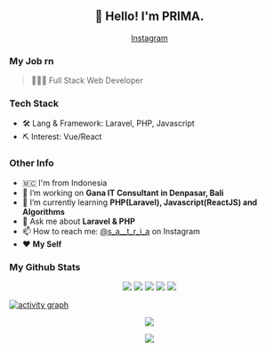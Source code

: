 <h2 align="center">👋 Hello! I'm PRIMA.</h2>
<p align="center">
<!--   <a href="https://blog.athulcyriac.in">Blog</a> • -->
<!--   <a href="https://twitter.com/athulcajay">Twitter</a> -->
<a href="https://www.instagram.com/s_a__t_r_i_a/" target="_blank" >Instagram</a>
</p>


### My Job rn

> 👨🏻‍💻 Full Stack Web Developer

### Tech Stack

- 🛠 Lang & Framework: Laravel, PHP, Javascript
- ⛏ Interest: Vue/React

### Other Info
- 🇲🇨 I'm from Indonesia
- 🔭 I’m working on **Gana IT Consultant in Denpasar, Bali**
- 🌱 I’m currently learning **PHP(Laravel), Javascript(ReactJS) and Algorithms**
- 💬 Ask me about **Laravel & PHP**
- 📫 How to reach me: [@s_a__t_r_i_a](https://www.instagram.com/s_a__t_r_i_a/) on Instagram
- ❤️ **My Self**



</details>

<!-- ### My Github stats -->
 
<!-- | <a href="https://github.com/broprims/"><img align="center" src="https://github-readme-stats.vercel.app/api?username=broprims&show_icons=true&include_all_commits=true&hide_border=true" alt="Prima's github stats" /></a> | <a href="https://github.com/broprims/"><img align="center" src="https://github-readme-stats.vercel.app/api/top-langs/?username=broprims&layout=compact&hide_border=true" /></a> | -->
<!-- | ------------- | ------------- | -->
 

### My Github Stats

<div align="center">

![](http://github-profile-summary-cards.vercel.app/api/cards/profile-details?username=broprims&theme=default)
![](http://github-profile-summary-cards.vercel.app/api/cards/repos-per-language?username=broprims&theme=default)
![](http://github-profile-summary-cards.vercel.app/api/cards/most-commit-language?username=broprims&theme=default)
![](http://github-profile-summary-cards.vercel.app/api/cards/stats?username=broprims&theme=default)
![](http://github-profile-summary-cards.vercel.app/api/cards/productive-time?username=broprims&theme=default&utcOffset=8)
  
</div>

[![activity graph](https://activity-graph.herokuapp.com/graph?username=broprims&theme=github-light&hide_border=true)](https://github.com/broprims)

<div align="center">
  <img src="https://user-images.githubusercontent.com/69377855/189705095-582f7d25-638d-4864-a44c-a2d37ae3bc8e.png"/>
</div>

<p align="center">
  <img src="https://capsule-render.vercel.app/api?type=waving&color=gradient&height=60&section=footer"/>
</p>
